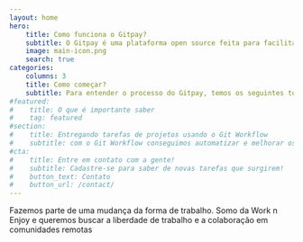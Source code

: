 ```yaml
---
layout: home
hero:
    title: Como funciona o Gitpay?
    subtitle: O Gitpay é uma plataforma open source feita para facilitar o desenvolvimento de projetos de forma eficiente, colaborativa e sob demanda 
    image: main-icon.png
    search: true
categories:
    columns: 3
    title: Como começar?
    subtitle: Para entender o processo do Gitpay, temos os seguintes tópicos
#featured:
#    title: O que é importante saber
#    tag: featured
#section:
#    title: Entregando tarefas de projetos usando o Git Workflow
#    subtitle: com o Git Workflow conseguimos automatizar e melhorar os processos de trabalho remoto e distribuído
#cta:
#    title: Entre em contato com a gente!
#    subtitle: Cadastre-se para saber de novas tarefas que surgirem!
#    button_text: Contato  
#    button_url: /contact/  
---
```


Fazemos parte de uma mudança da forma de trabalho. Somo da Work n Enjoy e queremos buscar a liberdade de trabalho e a colaboração em comunidades remotas
